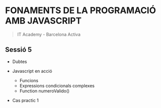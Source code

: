 # FONAMENTS DE LA PROGRAMACIÓ AMB JAVASCRIPT

> IT Academy - Barcelona Activa

## Sessió 5

- Dubtes

- Javascript en acció

  - Funcions
  - Expressions condicionals complexes
  - Function numeroValido()

- Cas practic 1
